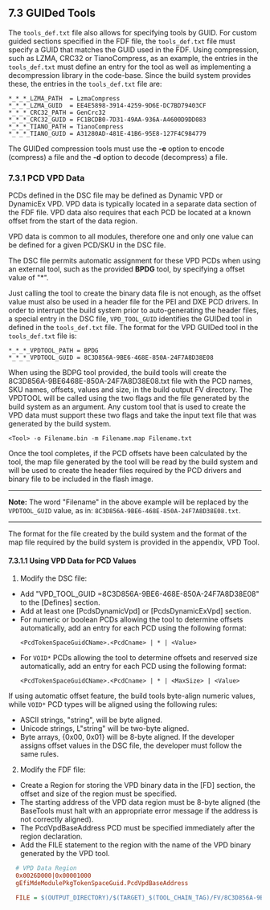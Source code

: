 <!--- @file
  7.3 GUIDed Tools

  Copyright (c) 2008-2017, Intel Corporation. All rights reserved.<BR>

  Redistribution and use in source (original document form) and 'compiled'
  forms (converted to PDF, epub, HTML and other formats) with or without
  modification, are permitted provided that the following conditions are met:

  1) Redistributions of source code (original document form) must retain the
     above copyright notice, this list of conditions and the following
     disclaimer as the first lines of this file unmodified.

  2) Redistributions in compiled form (transformed to other DTDs, converted to
     PDF, epub, HTML and other formats) must reproduce the above copyright
     notice, this list of conditions and the following disclaimer in the
     documentation and/or other materials provided with the distribution.

  THIS DOCUMENTATION IS PROVIDED BY TIANOCORE PROJECT "AS IS" AND ANY EXPRESS OR
  IMPLIED WARRANTIES, INCLUDING, BUT NOT LIMITED TO, THE IMPLIED WARRANTIES OF
  MERCHANTABILITY AND FITNESS FOR A PARTICULAR PURPOSE ARE DISCLAIMED. IN NO
  EVENT SHALL TIANOCORE PROJECT  BE LIABLE FOR ANY DIRECT, INDIRECT, INCIDENTAL,
  SPECIAL, EXEMPLARY, OR CONSEQUENTIAL DAMAGES (INCLUDING, BUT NOT LIMITED TO,
  PROCUREMENT OF SUBSTITUTE GOODS OR SERVICES; LOSS OF USE, DATA, OR PROFITS;
  OR BUSINESS INTERRUPTION) HOWEVER CAUSED AND ON ANY THEORY OF LIABILITY,
  WHETHER IN CONTRACT, STRICT LIABILITY, OR TORT (INCLUDING NEGLIGENCE OR
  OTHERWISE) ARISING IN ANY WAY OUT OF THE USE OF THIS DOCUMENTATION, EVEN IF
  ADVISED OF THE POSSIBILITY OF SUCH DAMAGE.

-->

## 7.3 GUIDed Tools

The `tools_def.txt` file also allows for specifying tools by GUID. For custom
guided sections specified in the FDF file, the `tools_def.txt` file must
specify a GUID that matches the GUID used in the FDF. Using compression, such
as LZMA, CRC32 or TianoCompress, as an example, the entries in the
`tools_def.txt` must define an entry for the tool as well as implementing a
decompression library in the code-base. Since the build system provides these,
the entries in the `tools_def.txt` file are:

```
*_*_*_LZMA_PATH  = LzmaCompress
*_*_*_LZMA_GUID  = EE4E5898-3914-4259-9D6E-DC7BD79403CF
*_*_*_CRC32_PATH = GenCrc32
*_*_*_CRC32_GUID = FC1BCDB0-7D31-49AA-936A-A4600D9DD083
*_*_*_TIANO_PATH = TianoCompress
*_*_*_TIANO_GUID = A31280AD-481E-41B6-95E8-127F4C984779
```

The GUIDed compression tools must use the **-e** option to encode (compress) a
file and the **-d** option to decode (decompress) a file.

### 7.3.1 PCD VPD Data

PCDs defined in the DSC file may be defined as Dynamic VPD or DynamicEx VPD.
VPD data is typically located in a separate data section of the FDF file. VPD
data also requires that each PCD be located at a known offset from the start of
the data region.

VPD data is common to all modules, therefore one and only one value can be
defined for a given PCD/SKU in the DSC file.

The DSC file permits automatic assignment for these VPD PCDs when using an
external tool, such as the provided **BPDG** tool, by specifying a offset value
of "*".

Just calling the tool to create the binary data file is not enough, as the
offset value must also be used in a header file for the PEI and DXE PCD
drivers. In order to interrupt the build system prior to auto-generating the
header files, a special entry in the DSC file, `VPD_TOOL_GUID` identifies the
GUIDed tool in defined in the `tools_def.txt` file. The format for the VPD
GUIDed tool in the `tools_def.txt` file is:

```
*_*_*_VPDTOOL_PATH = BPDG
*_*_*_VPDTOOL_GUID = 8C3D856A-9BE6-468E-850A-24F7A8D38E08
```

When using the BDPG tool provided, the build tools will create the
8C3D856A-9BE6468E-850A-24F7A8D38E08.txt file with the PCD names, SKU names,
offsets, values and size, in the build output FV directory. The VPDTOOL will be
called using the two flags and the file generated by the build system as an
argument. Any custom tool that is used to create the VPD data must support
these two flags and take the input text file that was generated by the build
system.

`<Tool> -o Filename.bin -m Filename.map Filename.txt`

Once the tool completes, if the PCD offsets have been calculated by the tool,
the map file generated by the tool will be read by the build system and will be
used to create the header files required by the PCD drivers and binary file to
be included in the flash image.

**********
**Note:** The word "Filename" in the above example will be replaced by the
`VPDTOOL_GUID` value, as in: `8C3D856A-9BE6-468E-850A-24F7A8D38E08.txt`.
**********

The format for the file created by the build system and the format of the map
file required by the build system is provided in the appendix, VPD Tool.

#### 7.3.1.1 Using VPD Data for PCD Values

1. Modify the DSC file:

  * Add "VPD_TOOL_GUID =8C3D856A-9BE6-468E-850A-24F7A8D38E08" to the [Defines]
    section.
  * Add at least one [PcdsDynamicVpd] or [PcdsDynamicExVpd] section.
  * For numeric or boolean PCDs allowing the tool to determine offsets
    automatically, add an entry for each PCD using the following format:
    ```
    <PcdTokenSpaceGuidCName>.<PcdCname> | * | <Value>
    ```
  * For `VOID*` PCDs allowing the tool to determine offsets and reserved size
    automatically, add an entry for each PCD using the following format:
    ```
    <PcdTokenSpaceGuidCName>.<PcdCname> | * | <MaxSize> | <Value>
    ```

  If using automatic offset feature, the build tools byte-align numeric values,
  while `VOID*` PCD types will be aligned using the following rules:

  * ASCII strings, "string", will be byte aligned.
  * Unicode strings, L"string" will be two-byte aligned.
  * Byte arrays, {0x00, 0x01} will be 8-byte aligned. If the developer assigns
    offset values in the DSC file, the developer must follow the same rules.

2. Modify the FDF file:

  * Create a Region for storing the VPD binary data in the [FD] section, the
    offset and size of the region must be specified.
  * The starting address of the VPD data region must be 8-byte aligned (the
    BaseTools must halt with an appropriate error message if the address is not
    correctly aligned).
  * The PcdVpdBaseAddress PCD must be specified immediately after the region
    declaration.
  * Add the FILE statement to the region with the name of the VPD  binary
    generated by the VPD tool.

  ```ini
    # VPD Data Region
    0x0026D000|0x00001000
    gEfiMdeModulePkgTokenSpaceGuid.PcdVpdBaseAddress

    FILE = $(OUTPUT_DIRECTORY)/$(TARGET)_$(TOOL_CHAIN_TAG)/FV/8C3D856A-9BE6468E-850A-24F7A8D38E08.bin
  ```
